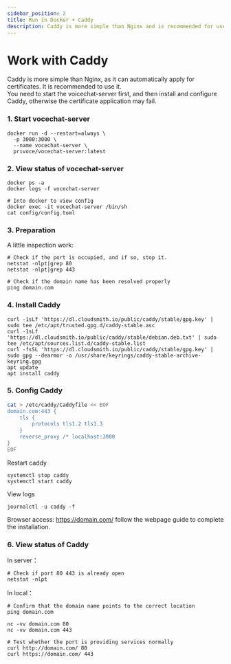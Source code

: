 ```yaml
---
sidebar_position: 2
title: Run in Docker + Caddy
description: Caddy is more simple than Nginx and is recommended for use.
---
```


# Work with Caddy
Caddy is more simple than Nginx, as it can automatically apply for certificates. It is recommended to use it.  
You need to start the voicechat-server first, and then install and configure Caddy, otherwise the certificate application may fail.

### 1. Start vocechat-server
```shell
docker run -d --restart=always \
  -p 3000:3000 \
  --name vocechat-server \
  privoce/vocechat-server:latest
```

### 2. View status of vocechat-server
```shell
docker ps -a
docker logs -f vocechat-server

# Into docker to view config
docker exec -it vocechat-server /bin/sh
cat config/config.toml
```

### 3. Preparation
A little inspection work:
```shell
# Check if the port is occupied, and if so, stop it.
netstat -nlpt|grep 80
netstat -nlpt|grep 443

# Check if the domain name has been resolved properly
ping domain.com
```

### 4. Install Caddy
```shell
curl -1sLf 'https://dl.cloudsmith.io/public/caddy/stable/gpg.key' | sudo tee /etc/apt/trusted.gpg.d/caddy-stable.asc
curl -1sLf 'https://dl.cloudsmith.io/public/caddy/stable/debian.deb.txt' | sudo tee /etc/apt/sources.list.d/caddy-stable.list
curl -fsSL 'https://dl.cloudsmith.io/public/caddy/stable/gpg.key' | sudo gpg --dearmor -o /usr/share/keyrings/caddy-stable-archive-keyring.gpg
apt update
apt install caddy
```
### 5. Config Caddy
```bash
cat > /etc/caddy/Caddyfile << EOF
domain.com:443 {
    tls {
        protocols tls1.2 tls1.3
    }
    reverse_proxy /* localhost:3000
}
EOF
```
Restart caddy
```shell
systemctl stop caddy
systemctl start caddy
```
View logs
```shell
journalctl -u caddy -f
```
Browser access: https://domain.com/ follow the webpage guide to complete the installation.

### 6. View status of Caddy
In server：
```shell
# Check if port 80 443 is already open
netstat -nlpt
```

In local：
```shell
# Confirm that the domain name points to the correct location
ping domain.com

nc -vv domain.com 80
nc -vv domain.com 443

# Test whether the port is providing services normally
curl http://domain.com/ 80
curl https://domain.com/ 443
```